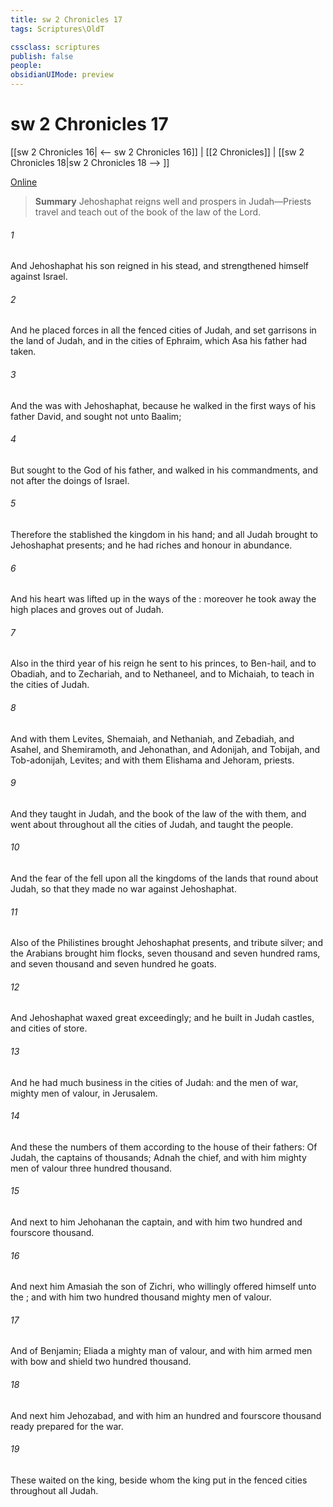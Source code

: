 ```yaml
---
title: sw 2 Chronicles 17
tags: Scriptures\OldT

cssclass: scriptures
publish: false
people:
obsidianUIMode: preview
---
```


# sw 2 Chronicles 17
[[sw 2 Chronicles 16| <-- sw 2 Chronicles 16]] | [[2 Chronicles]] | [[sw 2 Chronicles 18|sw 2 Chronicles 18 --> ]]

[Online](https://churchofjesuschrist.org/study/scriptures/ot/2-chr/17?lang=eng)

> __Summary__
Jehoshaphat reigns well and prospers in Judah—Priests travel and teach out of the book of the law of the Lord.

###### 1 
And Jehoshaphat his son reigned in his stead, and strengthened himself against Israel.

###### 2 
And he placed forces in all the fenced cities of Judah, and set garrisons in the land of Judah, and in the cities of Ephraim, which Asa his father had taken.

###### 3 
And the  was with Jehoshaphat, because he walked in the first ways of his father David, and sought not unto Baalim;

###### 4 
But sought to the  God of his father, and walked in his commandments, and not after the doings of Israel.

###### 5 
Therefore the  stablished the kingdom in his hand; and all Judah brought to Jehoshaphat presents; and he had riches and honour in abundance.

###### 6 
And his heart was lifted up in the ways of the : moreover he took away the high places and groves out of Judah.

###### 7 
Also in the third year of his reign he sent to his princes,  to Ben-hail, and to Obadiah, and to Zechariah, and to Nethaneel, and to Michaiah, to teach in the cities of Judah.

###### 8 
And with them  Levites,  Shemaiah, and Nethaniah, and Zebadiah, and Asahel, and Shemiramoth, and Jehonathan, and Adonijah, and Tobijah, and Tob-adonijah, Levites; and with them Elishama and Jehoram, priests.

###### 9 
And they taught in Judah, and  the book of the law of the  with them, and went about throughout all the cities of Judah, and taught the people.

###### 10 
And the fear of the  fell upon all the kingdoms of the lands that  round about Judah, so that they made no war against Jehoshaphat.

###### 11 
Also  of the Philistines brought Jehoshaphat presents, and tribute silver; and the Arabians brought him flocks, seven thousand and seven hundred rams, and seven thousand and seven hundred he goats.

###### 12 
And Jehoshaphat waxed great exceedingly; and he built in Judah castles, and cities of store.

###### 13 
And he had much business in the cities of Judah: and the men of war, mighty men of valour,  in Jerusalem.

###### 14 
And these  the numbers of them according to the house of their fathers: Of Judah, the captains of thousands; Adnah the chief, and with him mighty men of valour three hundred thousand.

###### 15 
And next to him  Jehohanan the captain, and with him two hundred and fourscore thousand.

###### 16 
And next him  Amasiah the son of Zichri, who willingly offered himself unto the ; and with him two hundred thousand mighty men of valour.

###### 17 
And of Benjamin; Eliada a mighty man of valour, and with him armed men with bow and shield two hundred thousand.

###### 18 
And next him  Jehozabad, and with him an hundred and fourscore thousand ready prepared for the war.

###### 19 
These waited on the king, beside  whom the king put in the fenced cities throughout all Judah.

